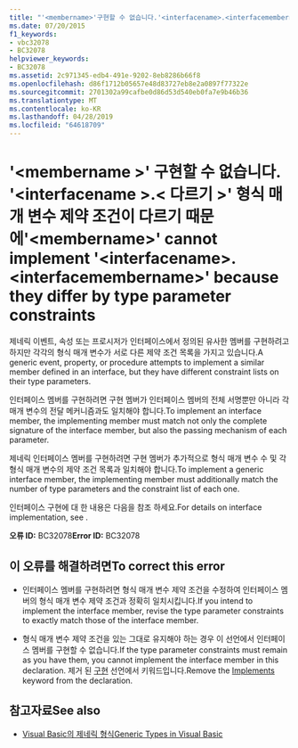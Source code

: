 ```yaml
---
title: "'<membername>'구현할 수 없습니다.'<interfacename>.<interfacemembername>' 형식 매개 변수 제약 조건이 다르기 때문에"
ms.date: 07/20/2015
f1_keywords:
- vbc32078
- BC32078
helpviewer_keywords:
- BC32078
ms.assetid: 2c971345-edb4-491e-9202-8eb8286b66f8
ms.openlocfilehash: d86f1712b05657e48d83727eb8e2a0897f77322e
ms.sourcegitcommit: 2701302a99cafbe0d86d53d540eb0fa7e9b46b36
ms.translationtype: MT
ms.contentlocale: ko-KR
ms.lasthandoff: 04/28/2019
ms.locfileid: "64618709"
---
```

# <a name="membername-cannot-implement-interfacenameinterfacemembername-because-they-differ-by-type-parameter-constraints"></a><span data-ttu-id="b318f-102">'\<membername >' 구현할 수 없습니다. '\<interfacename >.\< 다르기 >' 형식 매개 변수 제약 조건이 다르기 때문에</span><span class="sxs-lookup"><span data-stu-id="b318f-102">'\<membername>' cannot implement '\<interfacename>.\<interfacemembername>' because they differ by type parameter constraints</span></span>
<span data-ttu-id="b318f-103">제네릭 이벤트, 속성 또는 프로시저가 인터페이스에서 정의된 유사한 멤버를 구현하려고 하지만 각각의 형식 매개 변수가 서로 다른 제약 조건 목록을 가지고 있습니다.</span><span class="sxs-lookup"><span data-stu-id="b318f-103">A generic event, property, or procedure attempts to implement a similar member defined in an interface, but they have different constraint lists on their type parameters.</span></span>  
  
 <span data-ttu-id="b318f-104">인터페이스 멤버를 구현하려면 구현 멤버가 인터페이스 멤버의 전체 서명뿐만 아니라 각 매개 변수의 전달 메커니즘과도 일치해야 합니다.</span><span class="sxs-lookup"><span data-stu-id="b318f-104">To implement an interface member, the implementing member must match not only the complete signature of the interface member, but also the passing mechanism of each parameter.</span></span>  
  
 <span data-ttu-id="b318f-105">제네릭 인터페이스 멤버를 구현하려면 구현 멤버가 추가적으로 형식 매개 변수 수 및 각 형식 매개 변수의 제약 조건 목록과 일치해야 합니다.</span><span class="sxs-lookup"><span data-stu-id="b318f-105">To implement a generic interface member, the implementing member must additionally match the number of type parameters and the constraint list of each one.</span></span>  
  
 <span data-ttu-id="b318f-106">인터페이스 구현에 대 한 내용은 다음을 참조 하세요.</span><span class="sxs-lookup"><span data-stu-id="b318f-106">For details on interface implementation, see .</span></span>  
  
 <span data-ttu-id="b318f-107">**오류 ID:** BC32078</span><span class="sxs-lookup"><span data-stu-id="b318f-107">**Error ID:** BC32078</span></span>  
  
## <a name="to-correct-this-error"></a><span data-ttu-id="b318f-108">이 오류를 해결하려면</span><span class="sxs-lookup"><span data-stu-id="b318f-108">To correct this error</span></span>  
  
- <span data-ttu-id="b318f-109">인터페이스 멤버를 구현하려면 형식 매개 변수 제약 조건을 수정하여 인터페이스 멤버의 형식 매개 변수 제약 조건과 정확히 일치시킵니다.</span><span class="sxs-lookup"><span data-stu-id="b318f-109">If you intend to implement the interface member, revise the type parameter constraints to exactly match those of the interface member.</span></span>  
  
- <span data-ttu-id="b318f-110">형식 매개 변수 제약 조건을 있는 그대로 유지해야 하는 경우 이 선언에서 인터페이스 멤버를 구현할 수 없습니다.</span><span class="sxs-lookup"><span data-stu-id="b318f-110">If the type parameter constraints must remain as you have them, you cannot implement the interface member in this declaration.</span></span> <span data-ttu-id="b318f-111">제거 된 [구현](../../visual-basic/language-reference/statements/implements-clause.md) 선언에서 키워드입니다.</span><span class="sxs-lookup"><span data-stu-id="b318f-111">Remove the [Implements](../../visual-basic/language-reference/statements/implements-clause.md) keyword from the declaration.</span></span>  
  
## <a name="see-also"></a><span data-ttu-id="b318f-112">참고자료</span><span class="sxs-lookup"><span data-stu-id="b318f-112">See also</span></span>

- [<span data-ttu-id="b318f-113">Visual Basic의 제네릭 형식</span><span class="sxs-lookup"><span data-stu-id="b318f-113">Generic Types in Visual Basic</span></span>](../../visual-basic/programming-guide/language-features/data-types/generic-types.md)
